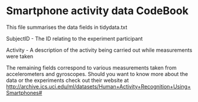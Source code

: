 # Smartphone activity data CodeBook

This file summarises the data fields in tidydata.txt

SubjectID - The ID relating to the experiment participant

Activity - A description of the activity being carried out while measurements were taken

The remaining fields correspond to various measurements taken from accelerometers and gyroscopes.  Should you want to know more about the data or the experiments check out their website at http://archive.ics.uci.edu/ml/datasets/Human+Activity+Recognition+Using+Smartphones#
